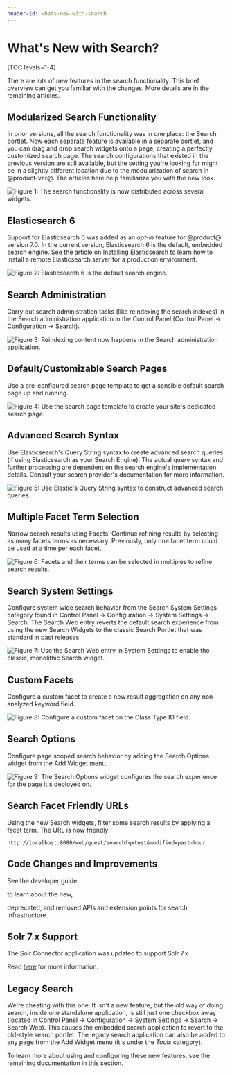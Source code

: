 ```yaml
---
header-id: whats-new-with-search
---
```


# What's New with Search?

[TOC levels=1-4]

There are lots of new features in the search functionality. This brief overview
can get you familiar with the changes. More details are in the remaining
articles.

## Modularized Search Functionality
In prior versions, all the search functionality was in one place: the Search
portlet. Now each separate feature is available in a separate portlet, and you
can drag and drop search widgets onto a page, creating a perfectly customized
search page. The search configurations that existed in the previous version are
still available, but the setting you're looking for might be in a slightly
different location due to the modularization of search in @product-ver@. The
articles here help familiarize you with the new look.

![Figure 1: The search functionality is now distributed across several widgets.](../../images/search-widgets.png)

## Elasticsearch 6
Support for Elasticsearch 6 was added as an *opt-in* feature for @product@
version 7.0. In the current version, Elasticsearch 6 is the default, embedded
search engine. See the article on 
[Installing Elasticsearch](/docs/7-1/deploy/-/knowledge_base/d/installing-elasticsearch)
to learn how to install a remote Elasticsearch server for a production
environment.

![Figure 2: Elasticsearch 6 is the default search engine.](../../images/search-elasticsearch6.png)

## Search Administration
Carry out search administration tasks (like reindexing the search indexes) in
the Search administration application in the Control Panel (Control Panel
&rarr; Configuration &rarr; Search).

![Figure 3: Reindexing content now happens in the Search administration application.](../../images/search-admin.png)

## Default/Customizable Search Pages
Use a pre-configured search page template to get a sensible default search
page up and running.

![Figure 4: Use the search page template to create your site's dedicated search page.](../../images/search-page-template.png)

## Advanced Search Syntax
Use Elasticsearch's Query String syntax to create advanced search queries (if
using Elasticsearch as your Search Engine). The actual query syntax and further
processing are dependent on the search engine's implementation details. Consult
your search provider's documentation for more information.

![Figure 5: Use Elastic's Query String syntax to construct advanced search queries.](../../images/search-advanced-syntax.png)

## Multiple Facet Term Selection
Narrow search results using Facets. Continue refining results by selecting as
many facets terms as necessary. Previously, only one facet term
could be used at a time per each facet.

![Figure 6: Facets and their terms can be selected in multiples to refine search results.](../../images/search-multiple-facet-selection.png)

## Search System Settings
Configure system wide search behavior from the Search System Settings category
found in Control Panel &rarr; Configuration &rarr; System Settings &rarr;
Search. The Search Web entry reverts the default search experience from using
the new Search Widgets to the classic Search Portlet that was standard in past
releases. 

![Figure 7: Use the Search Web entry in System Settings to enable the classic, monolithic Search widget.](../../images/search-web-system-settings.png)

## Custom Facets
Configure a custom facet to create a new result aggregation on any
non-analyzed keyword field. 

![Figure 8: Configure a custom facet on the Class Type ID field.](../../images/search-custom-facet.png)

## Search Options
Configure page scoped search behavior by adding the Search Options widget from
the Add Widget menu.

![Figure 9: The Search Options widget configures the search experience for
the page it's deployed on.](../../images/search-options.png)

## Search Facet Friendly URLs
Using the new Search widgets, filter some search results by applying a facet
term. The URL is now friendly:

    http://localhost:8080/web/guest/search?q=test&modified=past-hour

## Code Changes and Improvements
See the developer guide
<!--(/docs/7-1/tutorials/-/knowledge_base/t/search)--> to learn about the new,
deprecated, and removed APIs and extension points for search infrastructure.

## Solr 7.x Support
The Solr Connector application was updated to support Solr 7.x. 

Read
[here](discover/deployment/-/knowledge_base/7-1/installing-solr) 
for more information.

## Legacy Search
We're cheating with this one. It isn't a new feature, but the old way of doing
search, inside one standalone application, is still just one checkbox away
(located in Control Panel &rarr; Configuration &rarr; System Settings &rarr;
Search &rarr; Search Web). This causes the embedded search application to revert
to the old-style search portlet. The legacy search application can also be added
to any page from the Add Widget menu (it's under the *Tools* category).

To learn more about using and configuring these new features, see the remaining
documentation in this section.
